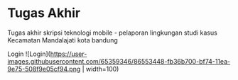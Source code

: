 # Tugas Akhir

Tugas akhir skripsi teknologi mobile - pelaporan lingkungan studi kasus Kecamatan Mandalajati kota bandung

Login
![Login](https://user-images.githubusercontent.com/65359346/86553448-fb36b700-bf74-11ea-9e75-508f9e05cf94.png | width=100)